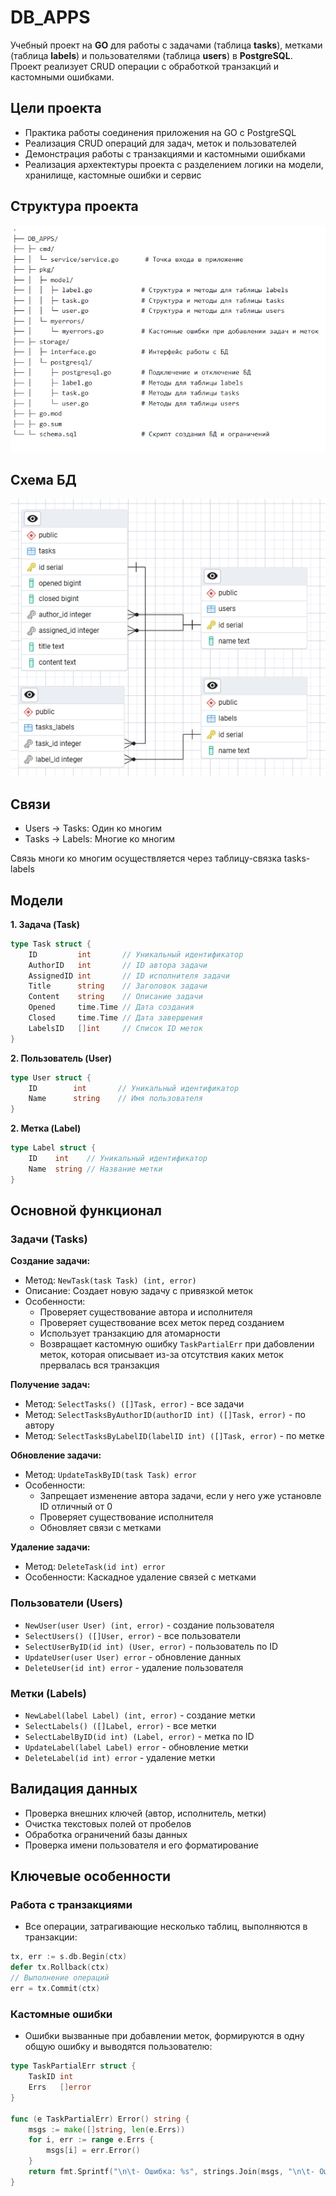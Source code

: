 # DB_APPS
Учебный проект на **GO** для работы с задачами (таблица **tasks**), метками (таблица **labels**) и пользователями (таблица **users**) в **PostgreSQL**. Проект реализует CRUD операции с обработкой транзакций и кастомными ошибками.

## Цели проекта
- Практика работы соединения приложения на GO с PostgreSQL
- Реализация CRUD операций для задач, меток и пользователей
- Демонстрация работы с транзакциями и кастомными ошибками
- Реализация архектектуры  проекта с разделением логики на модели, хранилище, кастомные ошибки и сервис

## Структура проекта
![](./docs/images/structure.png)

## Схема БД
![](./docs/images/Schema.png)

## Связи
- Users -> Tasks: Один ко многим
- Tasks -> Labels: Многие ко многим

Связь многи ко многим осуществляется через таблицу-связка tasks-labels
## Модели
**1. Задача (Task)**
```go
type Task struct {
	ID         int       // Уникальный идентификатор
    AuthorID   int       // ID автора задачи
    AssignedID int       // ID исполнителя задачи  
    Title      string    // Заголовок задачи
    Content    string    // Описание задачи
    Opened     time.Time // Дата создания
    Closed     time.Time // Дата завершения
    LabelsID   []int     // Список ID меток
}
```
**2. Пользователь (User)**
```go
type User struct {
    ID        int       // Уникальный идентификатор
    Name      string    // Имя пользователя
}
```
**2. Метка (Label)**
```go
type Label struct {
    ID    int    // Уникальный идентификатор
    Name  string // Название метки
}
```


## Основной функционал
### **Задачи (Tasks)**
**Создание задачи:**
- Метод: `NewTask(task Task) (int, error)`
- Описание: Создает новую задачу с привязкой меток
- Особенности:
  - Проверяет существование автора и исполнителя
  - Проверяет существование всех меток перед созданием
  - Использует транзакцию для атомарности
  - Возвращает кастомную ошибку `TaskPartialErr` при дабовлении меток, которая описывает из-за отсутствия каких меток прервалась вся транзакция

**Получение задач:**
- Метод: `SelectTasks() ([]Task, error)` - все задачи
- Метод: `SelectTasksByAuthorID(authorID int) ([]Task, error)` - по автору
- Метод: `SelectTasksByLabelID(labelID int) ([]Task, error)` - по метке

**Обновление задачи:**
- Метод: `UpdateTaskByID(task Task) error`
- Особенности:
  - Запрещает изменение автора задачи, если у него уже установле ID отличный от 0
  - Проверяет существование исполнителя
  - Обновляет связи с метками

**Удаление задачи:**
- Метод: `DeleteTask(id int) error`
- Особенности: Каскадное удаление связей с метками

### **Пользователи (Users)**
- `NewUser(user User) (int, error)` - создание пользователя
- `SelectUsers() ([]User, error)` - все пользователи
- `SelectUserByID(id int) (User, error)` - пользователь по ID
- `UpdateUser(user User) error` - обновление данных
- `DeleteUser(id int) error` - удаление пользователя

### **Метки (Labels)**
- `NewLabel(label Label) (int, error)` - создание метки
- `SelectLabels() ([]Label, error)` - все метки
- `SelectLabelByID(id int) (Label, error)` - метка по ID
- `UpdateLabel(label Label) error` - обновление метки
- `DeleteLabel(id int) error` - удаление метки

## Валидация данных
- Проверка внешних ключей (автор, исполнитель, метки)
- Очистка текстовых полей от пробелов
- Обработка ограничений базы данных
- Проверка имени пользователя и его форматирование

## Ключевые особенности
### Работа с транзакциями
- Все операции, затрагивающие несколько таблиц, выполняются в транзакции: 
```go
tx, err := s.db.Begin(ctx)
defer tx.Rollback(ctx)
// Выполнение операций
err = tx.Commit(ctx)
```
### Кастомные ошибки
- Ошибки вызванные при добавлении меток, формируются в одну общую ошибку и выводятся пользователю:
```go
type TaskPartialErr struct {
	TaskID int
	Errs   []error
}

func (e TaskPartialErr) Error() string {
	msgs := make([]string, len(e.Errs))
	for i, err := range e.Errs {
		msgs[i] = err.Error()
	}
	return fmt.Sprintf("\n\t- Ошибка: %s", strings.Join(msgs, "\n\t- Ошибка: "))
}
```